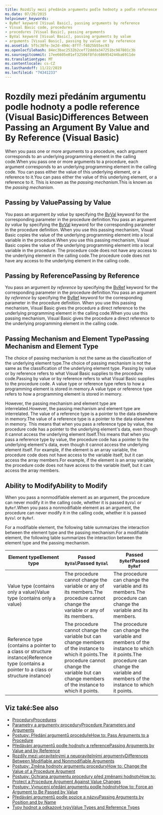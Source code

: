 ```yaml
---
title: Rozdíly mezi předáním argumentu podle hodnoty a podle reference
ms.date: 07/20/2015
helpviewer_keywords:
- ByRef keyword [Visual Basic], passing arguments by reference
- Visual Basic code, procedures
- procedures [Visual Basic], passing arguments
- ByVal keyword [Visual Basic], passing arguments by value
- arguments [Visual Basic], passing by value or by reference
ms.assetid: 5f5c38fe-3e2d-494c-8fff-f4025b55ec93
ms.openlocfilehash: 84ec3bac2532b2cef72ddda347251bc987801c3b
ms.sourcegitcommit: 17ee6605e01ef32506f8fdc686954244ba6911de
ms.translationtype: MT
ms.contentlocale: cs-CZ
ms.lasthandoff: 11/22/2019
ms.locfileid: "74341233"
---
```

# <a name="differences-between-passing-an-argument-by-value-and-by-reference-visual-basic"></a><span data-ttu-id="fac1b-102">Rozdíly mezi předáním argumentu podle hodnoty a podle reference (Visual Basic)</span><span class="sxs-lookup"><span data-stu-id="fac1b-102">Differences Between Passing an Argument By Value and By Reference (Visual Basic)</span></span>
<span data-ttu-id="fac1b-103">When you pass one or more arguments to a procedure, each argument corresponds to an underlying programming element in the calling code.</span><span class="sxs-lookup"><span data-stu-id="fac1b-103">When you pass one or more arguments to a procedure, each argument corresponds to an underlying programming element in the calling code.</span></span> <span data-ttu-id="fac1b-104">You can pass either the value of this underlying element, or a reference to it.</span><span class="sxs-lookup"><span data-stu-id="fac1b-104">You can pass either the value of this underlying element, or a reference to it.</span></span> <span data-ttu-id="fac1b-105">This is known as the *passing mechanism*.</span><span class="sxs-lookup"><span data-stu-id="fac1b-105">This is known as the *passing mechanism*.</span></span>  
  
## <a name="passing-by-value"></a><span data-ttu-id="fac1b-106">Passing by Value</span><span class="sxs-lookup"><span data-stu-id="fac1b-106">Passing by Value</span></span>  
 <span data-ttu-id="fac1b-107">You pass an argument *by value* by specifying the [ByVal](../../../../visual-basic/language-reference/modifiers/byval.md) keyword for the corresponding parameter in the procedure definition.</span><span class="sxs-lookup"><span data-stu-id="fac1b-107">You pass an argument *by value* by specifying the [ByVal](../../../../visual-basic/language-reference/modifiers/byval.md) keyword for the corresponding parameter in the procedure definition.</span></span> <span data-ttu-id="fac1b-108">When you use this passing mechanism, Visual Basic copies the value of the underlying programming element into a local variable in the procedure.</span><span class="sxs-lookup"><span data-stu-id="fac1b-108">When you use this passing mechanism, Visual Basic copies the value of the underlying programming element into a local variable in the procedure.</span></span> <span data-ttu-id="fac1b-109">The procedure code does not have any access to the underlying element in the calling code.</span><span class="sxs-lookup"><span data-stu-id="fac1b-109">The procedure code does not have any access to the underlying element in the calling code.</span></span>  
  
## <a name="passing-by-reference"></a><span data-ttu-id="fac1b-110">Passing by Reference</span><span class="sxs-lookup"><span data-stu-id="fac1b-110">Passing by Reference</span></span>  
 <span data-ttu-id="fac1b-111">You pass an argument *by reference* by specifying the [ByRef](../../../../visual-basic/language-reference/modifiers/byref.md) keyword for the corresponding parameter in the procedure definition.</span><span class="sxs-lookup"><span data-stu-id="fac1b-111">You pass an argument *by reference* by specifying the [ByRef](../../../../visual-basic/language-reference/modifiers/byref.md) keyword for the corresponding parameter in the procedure definition.</span></span> <span data-ttu-id="fac1b-112">When you use this passing mechanism, Visual Basic gives the procedure a direct reference to the underlying programming element in the calling code.</span><span class="sxs-lookup"><span data-stu-id="fac1b-112">When you use this passing mechanism, Visual Basic gives the procedure a direct reference to the underlying programming element in the calling code.</span></span>  
  
## <a name="passing-mechanism-and-element-type"></a><span data-ttu-id="fac1b-113">Passing Mechanism and Element Type</span><span class="sxs-lookup"><span data-stu-id="fac1b-113">Passing Mechanism and Element Type</span></span>  
 <span data-ttu-id="fac1b-114">The choice of passing mechanism is not the same as the classification of the underlying element type.</span><span class="sxs-lookup"><span data-stu-id="fac1b-114">The choice of passing mechanism is not the same as the classification of the underlying element type.</span></span> <span data-ttu-id="fac1b-115">Passing by value or by reference refers to what Visual Basic supplies to the procedure code.</span><span class="sxs-lookup"><span data-stu-id="fac1b-115">Passing by value or by reference refers to what Visual Basic supplies to the procedure code.</span></span> <span data-ttu-id="fac1b-116">A value type or reference type refers to how a programming element is stored in memory.</span><span class="sxs-lookup"><span data-stu-id="fac1b-116">A value type or reference type refers to how a programming element is stored in memory.</span></span>  
  
 <span data-ttu-id="fac1b-117">However, the passing mechanism and element type are interrelated.</span><span class="sxs-lookup"><span data-stu-id="fac1b-117">However, the passing mechanism and element type are interrelated.</span></span> <span data-ttu-id="fac1b-118">The value of a reference type is a pointer to the data elsewhere in memory.</span><span class="sxs-lookup"><span data-stu-id="fac1b-118">The value of a reference type is a pointer to the data elsewhere in memory.</span></span> <span data-ttu-id="fac1b-119">This means that when you pass a reference type by value, the procedure code has a pointer to the underlying element's data, even though it cannot access the underlying element itself.</span><span class="sxs-lookup"><span data-stu-id="fac1b-119">This means that when you pass a reference type by value, the procedure code has a pointer to the underlying element's data, even though it cannot access the underlying element itself.</span></span> <span data-ttu-id="fac1b-120">For example, if the element is an array variable, the procedure code does not have access to the variable itself, but it can access the array members.</span><span class="sxs-lookup"><span data-stu-id="fac1b-120">For example, if the element is an array variable, the procedure code does not have access to the variable itself, but it can access the array members.</span></span>  
  
## <a name="ability-to-modify"></a><span data-ttu-id="fac1b-121">Ability to Modify</span><span class="sxs-lookup"><span data-stu-id="fac1b-121">Ability to Modify</span></span>  
 <span data-ttu-id="fac1b-122">When you pass a nonmodifiable element as an argument, the procedure can never modify it in the calling code, whether it is passed `ByVal` or `ByRef`.</span><span class="sxs-lookup"><span data-stu-id="fac1b-122">When you pass a nonmodifiable element as an argument, the procedure can never modify it in the calling code, whether it is passed `ByVal` or `ByRef`.</span></span>  
  
 <span data-ttu-id="fac1b-123">For a modifiable element, the following table summarizes the interaction between the element type and the passing mechanism.</span><span class="sxs-lookup"><span data-stu-id="fac1b-123">For a modifiable element, the following table summarizes the interaction between the element type and the passing mechanism.</span></span>  
  
|<span data-ttu-id="fac1b-124">Element type</span><span class="sxs-lookup"><span data-stu-id="fac1b-124">Element type</span></span>|<span data-ttu-id="fac1b-125">Passed `ByVal`</span><span class="sxs-lookup"><span data-stu-id="fac1b-125">Passed `ByVal`</span></span>|<span data-ttu-id="fac1b-126">Passed `ByRef`</span><span class="sxs-lookup"><span data-stu-id="fac1b-126">Passed `ByRef`</span></span>|  
|------------------|--------------------|--------------------|  
|<span data-ttu-id="fac1b-127">Value type (contains only a value)</span><span class="sxs-lookup"><span data-stu-id="fac1b-127">Value type (contains only a value)</span></span>|<span data-ttu-id="fac1b-128">The procedure cannot change the variable or any of its members.</span><span class="sxs-lookup"><span data-stu-id="fac1b-128">The procedure cannot change the variable or any of its members.</span></span>|<span data-ttu-id="fac1b-129">The procedure can change the variable and its members.</span><span class="sxs-lookup"><span data-stu-id="fac1b-129">The procedure can change the variable and its members.</span></span>|  
|<span data-ttu-id="fac1b-130">Reference type (contains a pointer to a class or structure instance)</span><span class="sxs-lookup"><span data-stu-id="fac1b-130">Reference type (contains a pointer to a class or structure instance)</span></span>|<span data-ttu-id="fac1b-131">The procedure cannot change the variable but can change members of the instance to which it points.</span><span class="sxs-lookup"><span data-stu-id="fac1b-131">The procedure cannot change the variable but can change members of the instance to which it points.</span></span>|<span data-ttu-id="fac1b-132">The procedure can change the variable and members of the instance to which it points.</span><span class="sxs-lookup"><span data-stu-id="fac1b-132">The procedure can change the variable and members of the instance to which it points.</span></span>|  
  
## <a name="see-also"></a><span data-ttu-id="fac1b-133">Viz také:</span><span class="sxs-lookup"><span data-stu-id="fac1b-133">See also</span></span>

- [<span data-ttu-id="fac1b-134">Procedury</span><span class="sxs-lookup"><span data-stu-id="fac1b-134">Procedures</span></span>](./index.md)
- [<span data-ttu-id="fac1b-135">Parametry a argumenty procedury</span><span class="sxs-lookup"><span data-stu-id="fac1b-135">Procedure Parameters and Arguments</span></span>](./procedure-parameters-and-arguments.md)
- [<span data-ttu-id="fac1b-136">Postupy: Předání argumentů proceduře</span><span class="sxs-lookup"><span data-stu-id="fac1b-136">How to: Pass Arguments to a Procedure</span></span>](./how-to-pass-arguments-to-a-procedure.md)
- [<span data-ttu-id="fac1b-137">Předávání argumentů podle hodnoty a reference</span><span class="sxs-lookup"><span data-stu-id="fac1b-137">Passing Arguments by Value and by Reference</span></span>](./passing-arguments-by-value-and-by-reference.md)
- [<span data-ttu-id="fac1b-138">Rozdíly mezi upravitelnými a neupravitelnými argumenty</span><span class="sxs-lookup"><span data-stu-id="fac1b-138">Differences Between Modifiable and Nonmodifiable Arguments</span></span>](./differences-between-modifiable-and-nonmodifiable-arguments.md)
- [<span data-ttu-id="fac1b-139">Postupy: Změna hodnoty argumentu procedury</span><span class="sxs-lookup"><span data-stu-id="fac1b-139">How to: Change the Value of a Procedure Argument</span></span>](./how-to-change-the-value-of-a-procedure-argument.md)
- [<span data-ttu-id="fac1b-140">Postupy: Ochrana argumentu procedury před změnami hodnoty</span><span class="sxs-lookup"><span data-stu-id="fac1b-140">How to: Protect a Procedure Argument Against Value Changes</span></span>](./how-to-protect-a-procedure-argument-against-value-changes.md)
- [<span data-ttu-id="fac1b-141">Postupy: Vynucení předání argumentu podle hodnoty</span><span class="sxs-lookup"><span data-stu-id="fac1b-141">How to: Force an Argument to Be Passed by Value</span></span>](./how-to-force-an-argument-to-be-passed-by-value.md)
- [<span data-ttu-id="fac1b-142">Předávání argumentů podle pozice a názvu</span><span class="sxs-lookup"><span data-stu-id="fac1b-142">Passing Arguments by Position and by Name</span></span>](./passing-arguments-by-position-and-by-name.md)
- [<span data-ttu-id="fac1b-143">Typy hodnot a odkazové typy</span><span class="sxs-lookup"><span data-stu-id="fac1b-143">Value Types and Reference Types</span></span>](../../../../visual-basic/programming-guide/language-features/data-types/value-types-and-reference-types.md)
